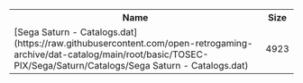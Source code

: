 <table>
<tr><th>Name</th><th>Size</th></tr>
<tr><td>[Sega Saturn - Catalogs.dat](https://raw.githubusercontent.com/open-retrogaming-archive/dat-catalog/main/root/basic/TOSEC-PIX/Sega/Saturn/Catalogs/Sega Saturn - Catalogs.dat)</td><td>4923</td></tr>
</table>
